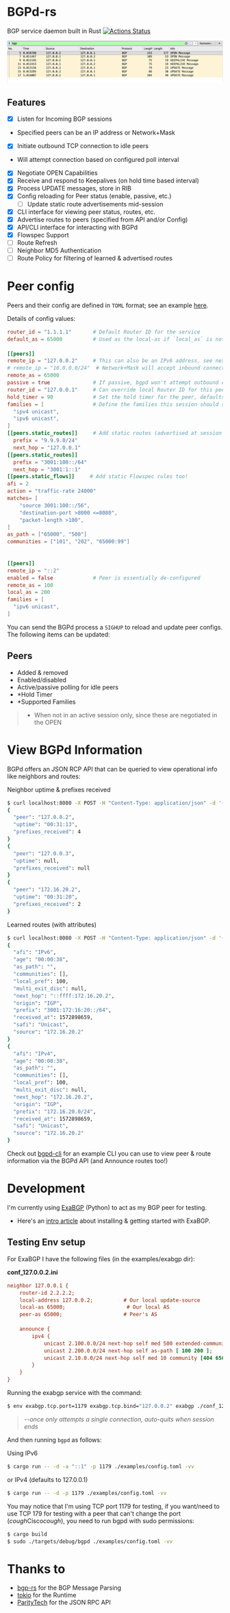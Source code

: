 # BGPd-rs

BGP service daemon built in Rust
[![Actions Status](https://github.com/thepacketgeek/bgpd-rs/workflows/cargo/badge.svg)](https://github.com/thepacketgeek/bgpd-rs/actions)

![PCAP](examples/pcap.png)


## Features
- [x] Listen for Incoming BGP sessions 
- Specified peers can be an IP address or Network+Mask
- [x] Initiate outbound TCP connection to idle peers
- Will attempt connection based on configured poll interval
- [x] Negotiate OPEN Capabilities
- [x] Receive and respond to Keepalives (on hold time based interval)
- [x] Process UPDATE messages, store in RIB
- [x] Config reloading for Peer status (enable, passive, etc.)
  - [ ] Update static route advertisements mid-session
- [x] CLI interface for viewing peer status, routes, etc.
- [x] Advertise routes to peers (specified from API and/or Config) 
- [x] API/CLI interface for interacting with BGPd
- [x] Flowspec Support
- [ ] Route Refresh
- [ ] Neighbor MD5 Authentication
- [ ] Route Policy for filtering of learned & advertised routes

# Peer config
Peers and their config are defined in `TOML` format; see an example [here](examples/config.toml).

Details of config values:
```toml
router_id = "1.1.1.1"       # Default Router ID for the service
default_as = 65000          # Used as the local-as if `local_as` is not defined for a peer

[[peers]]
remote_ip = "127.0.0.2"     # This can also be an IPv6 address, see next peer
# remote_ip = "10.0.0.0/24"  # Network+Mask will accept inbound connections from any source in the subnet
remote_as = 65000
passive = true              # If passive, bgpd won't attempt outbound connections
router_id = "127.0.0.1"     # Can override local Router ID for this peer
hold_timer = 90             # Set the hold timer for the peer, defaults to 180 seconds
families = [                # Define the families this session should support
  "ipv4 unicast",
  "ipv6 unicast",
]
[[peers.static_routes]]     # Add static routes (advertised at session start)
  prefix = "9.9.9.0/24"
  next_hop = "127.0.0.1"
[[peers.static_routes]]
  prefix = "3001:100::/64"
  next_hop = "3001:1::1"
[[peers.static_flows]]     # Add static Flowspec rules too!
afi = 2
action = "traffic-rate 24000"
matches= [
    "source 3001:100::/56",
    "destination-port >8000 <=8080",
    "packet-length >100",
]
as_path = ["65000", "500"]
communities = ["101", "202", "65000:99"]


[[peers]]
remote_ip = "::2"
enabled = false             # Peer is essentially de-configured
remote_as = 100
local_as = 200
families = [
  "ipv6 unicast",
]
```

You can send the BGPd process a `SIGHUP` to reload and update peer configs. The following items can be updated:

## Peers
- Added & removed
- Enabled/disabled
- Active/passive polling for idle peers
- *Hold Timer
- *Supported Families

 > * When not in an active session only, since these are negotiated in the OPEN


# View BGPd Information
BGPd offers an JSON RCP API that can be queried to view operational info like neighbors and routes:

Neighbor uptime & prefixes received
```sh
$ curl localhost:8080 -X POST -H "Content-Type: application/json" -d '{"jsonrpc":"2.0","method":"show_peers","params":null,"id":0}' | jq '.result[] | {peer: .peer, uptime: .uptime, prefixes_received: .prefixes_received}'
{
  "peer": "127.0.0.2",
  "uptime": "00:31:13",
  "prefixes_received": 4
}
{
  "peer": "127.0.0.3",
  "uptime": null,
  "prefixes_received": null
}
{
  "peer": "172.16.20.2",
  "uptime": "00:31:20",
  "prefixes_received": 2
}
```

Learned routes (with attributes)
```sh
$ curl localhost:8080 -X POST -H "Content-Type: application/json" -d '{"jsonrpc":"2.0","method":"show_routes_learned","params": {"from_peer": "172.16.20.2"},"id":0}' | jq '.result[]'
{
  "afi": "IPv6",
  "age": "00:00:38",
  "as_path": "",
  "communities": [],
  "local_pref": 100,
  "multi_exit_disc": null,
  "next_hop": "::ffff:172.16.20.2",
  "origin": "IGP",
  "prefix": "3001:172:16:20::/64",
  "received_at": 1572898659,
  "safi": "Unicast",
  "source": "172.16.20.2"
}
{
  "afi": "IPv4",
  "age": "00:00:38",
  "as_path": "",
  "communities": [],
  "local_pref": 100,
  "multi_exit_disc": null,
  "next_hop": "172.16.20.2",
  "origin": "IGP",
  "prefix": "172.16.20.0/24",
  "received_at": 1572898659,
  "safi": "Unicast",
  "source": "172.16.20.2"
}
```

Check out [bgpd-cli](examples/cli) for an example CLI you can use to view peer & route information via the BGPd API (and Announce routes too!)

# Development
I'm currently using [ExaBGP](https://github.com/Exa-Networks/exabgp) (Python) to act as my BGP peer for testing.
- Here's an [intro article](https://thepacketgeek.com/influence-routing-decisions-with-python-and-exabgp/) about installing & getting started with ExaBGP.

## Testing Env setup
For ExaBGP I have the following files (in the examples/exabgp dir):

**conf_127.0.0.2.ini**
```ini
neighbor 127.0.0.1 {
    router-id 2.2.2.2;
    local-address 127.0.0.2;          # Our local update-source
    local-as 65000;                    # Our local AS
    peer-as 65000;                    # Peer's AS

    announce {
        ipv4 {
            unicast 2.100.0.0/24 next-hop self med 500 extended-community [ target:65000:1.1.1.1 ];
            unicast 2.200.0.0/24 next-hop self as-path [ 100 200 ];
            unicast 2.10.0.0/24 next-hop self med 10 community [404 65000:10];
        }
    }
}
```

Running the exabgp service with the command:

```sh
$ env exabgp.tcp.port=1179 exabgp.tcp.bind="127.0.0.2" exabgp ./conf_127.0.0.2.ini --once
```
> *--once only attempts a single connection, auto-quits when session ends*


And then running `bgpd` as follows:

Using IPv6
```sh
$ cargo run -- -d -a "::1" -p 1179 ./examples/config.toml -vv
```

or IPv4 (defaults to 127.0.0.1)
```sh
$ cargo run -- -d -p 1179 ./examples/config.toml -vv
```

You may notice that I'm using TCP port 1179 for testing, if you want/need to use TCP 179 for testing with a peer that can't change the port (*cough*Cisco*cough*), you need to run bgpd with sudo permissions:

```sh
$ cargo build
$ sudo ./targets/debug/bgpd ./examples/config.toml -vv
```

# Thanks to
- [bgp-rs](https://github.com/DevQps/bgp-rs) for the BGP Message Parsing
- [tokio](https://tokio.rs/) for the Runtime
- [ParityTech](https://github.com/paritytech/jsonrpsee) for the JSON RPC API